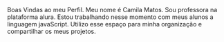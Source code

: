 Boas Vindas ao meu Perfil.
Meu nome é Camila Matos.
Sou professora na plataforma alura.
Estou trabalhando nesse momento com meus alunos a linguagem javaScript.
Utilizo esse espaço para minha organização e compartilhar os meus projetos.
